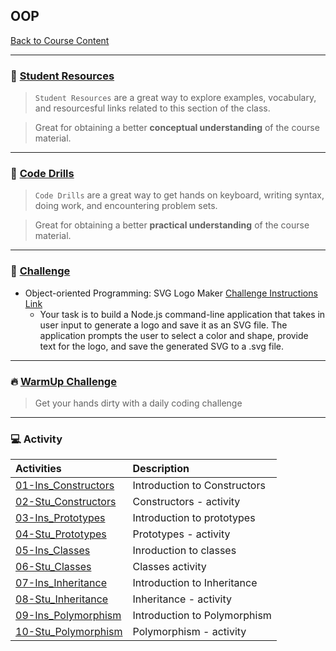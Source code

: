 ## OOP
[Back to Course Content](../../README.md)

-----
### :book: **[Student Resources](student-resources/README.md)**

> `Student Resources` are a great way to explore examples, vocabulary, and resourcesful links related to this section of the class.

> Great for obtaining a better **conceptual understanding** of the course material. 

------
### :dart: **[Code Drills](code-drills/README.md)**

> `Code Drills` are a great way to get hands on keyboard, writing syntax, doing work, and encountering problem sets. 

> Great for obtaining a better **practical understanding** of the course material. 

-----
### :pencil: **[Challenge](challenge/README.md)**

- Object-oriented Programming: SVG Logo Maker
[Challenge Instructions Link](challenge/README.md)
    * Your task is to build a Node.js command-line application that takes in user input to generate a logo and save it as an SVG file. The application prompts the user to select a color and shape, provide text for the logo, and save the generated SVG to a .svg file.

-----


### :fire: **[WarmUp Challenge](warm-up-challenge)**

> Get your hands dirty with a daily coding challenge

-----

### :computer: Activity

|  Activities |  Description |
|:--	|:--
|[01-Ins_Constructors](activities/01-Ins_Constructors)| Introduction to Constructors |
|[02-Stu_Constructors](activities/02-Stu_Constructors)| Constructors - activity |
|[03-Ins_Prototypes](activities/03-Ins_Prototypes)| Introduction to prototypes |
|[04-Stu_Prototypes](activities/04-Stu_Prototypes)| Prototypes - activity |
|[05-Ins_Classes](activities/05-Ins_Classes)| Inroduction to classes |
|[06-Stu_Classes](activities/06-Stu_Classes)| Classes activity |
|[07-Ins_Inheritance](activities/07-Ins_Inheritance)| Introduction to Inheritance |
|[08-Stu_Inheritance](activities/08-Stu_Inheritance)|  Inheritance - activity |
|[09-Ins_Polymorphism](activities/09-Ins_Polymorphism)| Introduction to Polymorphism |
|[10-Stu_Polymorphism](activities/10-Stu_Polymorphism)|  Polymorphism - activity |



